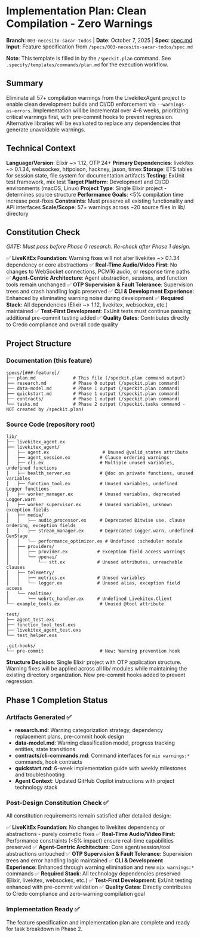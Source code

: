 # Implementation Plan: Clean Compilation - Zero Warnings

**Branch**: `003-necesito-sacar-todos` | **Date**: October 7, 2025 | **Spec**: [spec.md](./spec.md)
**Input**: Feature specification from `/specs/003-necesito-sacar-todos/spec.md`

**Note**: This template is filled in by the `/speckit.plan` command. See `.specify/templates/commands/plan.md` for the execution workflow.

## Summary

Eliminate all 57+ compilation warnings from the LivekitexAgent project to enable clean development builds and CI/CD enforcement via `--warnings-as-errors`. Implementation will be incremental over 4-6 weeks, prioritizing critical warnings first, with pre-commit hooks to prevent regression. Alternative libraries will be evaluated to replace any dependencies that generate unavoidable warnings.

## Technical Context

**Language/Version**: Elixir ~> 1.12, OTP 24+
**Primary Dependencies**: livekitex ~> 0.1.34, websockex, httpoison, hackney, jason, timex
**Storage**: ETS tables for session state, file system for documentation artifacts
**Testing**: ExUnit test framework, mix test
**Target Platform**: Development and CI/CD environments (macOS, Linux)
**Project Type**: Single Elixir project - determines source structure
**Performance Goals**: <5% compilation time increase post-fixes
**Constraints**: Must preserve all existing functionality and API interfaces
**Scale/Scope**: 57+ warnings across ~20 source files in lib/ directory

## Constitution Check

*GATE: Must pass before Phase 0 research. Re-check after Phase 1 design.*

✅ **LiveKitEx Foundation**: Warning fixes will not alter livekitex ~> 0.1.34 dependency or core abstractions
✅ **Real-Time Audio/Video First**: No changes to WebSocket connections, PCM16 audio, or response time paths
✅ **Agent-Centric Architecture**: Agent abstraction, sessions, and function tools remain unchanged
✅ **OTP Supervision & Fault Tolerance**: Supervision trees and crash handling logic preserved
✅ **CLI & Development Experience**: Enhanced by eliminating warning noise during development
✅ **Required Stack**: All dependencies (Elixir ~> 1.12, livekitex, websockex, etc.) maintained
✅ **Test-First Development**: ExUnit tests must continue passing; additional pre-commit testing added
✅ **Quality Gates**: Contributes directly to Credo compliance and overall code quality

## Project Structure

### Documentation (this feature)

```
specs/[###-feature]/
├── plan.md              # This file (/speckit.plan command output)
├── research.md          # Phase 0 output (/speckit.plan command)
├── data-model.md        # Phase 1 output (/speckit.plan command)
├── quickstart.md        # Phase 1 output (/speckit.plan command)
├── contracts/           # Phase 1 output (/speckit.plan command)
└── tasks.md             # Phase 2 output (/speckit.tasks command - NOT created by /speckit.plan)
```

### Source Code (repository root)

```
lib/
├── livekitex_agent.ex
├── livekitex_agent/
│   ├── agent.ex                    # Unused @valid_states attribute
│   ├── agent_session.ex           # Clause ordering warnings
│   ├── cli.ex                     # Multiple unused variables, undefined functions
│   ├── health_server.ex           # @doc on private functions, unused variables
│   ├── function_tool.ex           # Unused variables, undefined Logger functions
│   ├── worker_manager.ex          # Unused variables, deprecated Logger.warn
│   ├── worker_supervisor.ex       # Unused variables, unknown exception fields
│   ├── media/
│   │   ├── audio_processor.ex     # Deprecated Bitwise use, clause ordering, exception fields
│   │   ├── stream_manager.ex      # Deprecated Logger.warn, undefined GenStage
│   │   └── performance_optimizer.ex # Undefined :scheduler module
│   ├── providers/
│   │   ├── provider.ex           # Exception field access warnings
│   │   └── openai/
│   │       └── stt.ex            # Unused attributes, unreachable clauses
│   ├── telemetry/
│   │   ├── metrics.ex            # Unused variables
│   │   └── logger.ex             # Unused alias, exception field access
│   └── realtime/
│       └── webrtc_handler.ex     # Undefined Livekitex.Client
└── example_tools.ex               # Unused @tool attribute

test/
├── agent_test.exs
├── function_tool_test.exs
├── livekitex_agent_test.exs
└── test_helper.exs

.git-hooks/
└── pre-commit                     # New: Warning prevention hook
```

**Structure Decision**: Single Elixir project with OTP application structure. Warning fixes will be applied across all lib/ modules while maintaining the existing directory organization. New pre-commit hooks added to prevent regression.

## Phase 1 Completion Status

### Artifacts Generated ✅

- **research.md**: Warning categorization strategy, dependency replacement plans, pre-commit hook design
- **data-model.md**: Warning classification model, progress tracking entities, state transitions
- **contracts/cli-commands.md**: Command interfaces for `mix warnings:*` commands, hook contracts
- **quickstart.md**: 6-week implementation guide with weekly milestones and troubleshooting
- **Agent Context**: Updated GitHub Copilot instructions with project technology stack

### Post-Design Constitution Check ✅

All constitution requirements remain satisfied after detailed design:

✅ **LiveKitEx Foundation**: No changes to livekitex dependency or abstractions - purely cosmetic fixes
✅ **Real-Time Audio/Video First**: Performance constraints (<5% impact) ensure real-time capabilities preserved
✅ **Agent-Centric Architecture**: Core agent/session/tool abstractions untouched
✅ **OTP Supervision & Fault Tolerance**: Supervision trees and error handling logic maintained
✅ **CLI & Development Experience**: Enhanced through warning elimination and new `mix warnings:*` commands
✅ **Required Stack**: All technology dependencies preserved (Elixir, livekitex, websockex, etc.)
✅ **Test-First Development**: ExUnit testing enhanced with pre-commit validation
✅ **Quality Gates**: Directly contributes to Credo compliance and zero-warning compilation goal

### Implementation Ready ✅

The feature specification and implementation plan are complete and ready for task breakdown in Phase 2.
